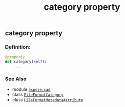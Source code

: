 ﻿---
title: category property
second_title: Aspose.CAD for Python via .NET API References
description: 
type: docs
weight: 30
url: /python-net/aspose.cad/fileformatmetadataattribute/category/
is_root: false
---

## category property

### Definition:
```python
@property
def category(self):
    ...
```

### See Also
* module [`aspose.cad`](../../)
* class [`FileFormatCategory`](/cad/python-net/aspose.cad/fileformatcategory)
* class [`FileFormatMetadataAttribute`](/cad/python-net/aspose.cad/fileformatmetadataattribute)
